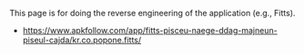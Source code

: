 This page is for doing the reverse engineering of the application (e.g., Fitts). 
* https://www.apkfollow.com/app/fitts-pisceu-naege-ddag-majneun-piseul-cajda/kr.co.popone.fitts/
